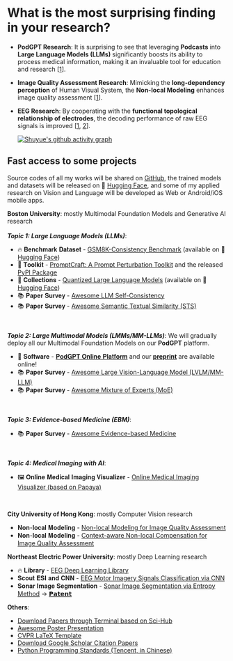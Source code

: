 # What is the most surprising finding in your research?
- **PodGPT Research**: It is surprising to see that leveraging **Podcasts** into **Large Language Models (LLMs)** significantly boosts its ability to process medical information, making it an invaluable tool for education and research [[1](https://www.medrxiv.org/content/10.1101/2024.07.11.24310304v1)].
- **Image Quality Assessment Research**: Mimicking the **long-dependency perception** of Human Visual System, the **Non-local Modeling** enhances image quality assessment [[1](https://ieeexplore.ieee.org/document/9950035)].
- **EEG Research**: By cooperating with the **functional topological relationship of electrodes**, the decoding performance of raw EEG signals is improved [[1](https://ieeexplore.ieee.org/document/9889159), [2](https://www.frontiersin.org/article/10.3389/fbioe.2021.706229)].

  [![Shuyue's github activity graph](https://github-readme-stats.vercel.app/api?username=SuperBruceJia&count_private=true&show_icons=true&theme=flag-india&hide_border=true&line_height=32&card_width=350&hide_title=true)](https://github-readme-stats.vercel.app/api?username=SuperBruceJia&count_private=true&show_icons=true&theme=flag-india&hide_border=true&line_height=32&card_width=350&hide_title=true)

## Fast access to some projects
Source codes of all my works will be shared on [GitHub](https://github.com/SuperBruceJia), the trained models and datasets will be released on 🤗 [Hugging Face](https://huggingface.co/shuyuej), and some of my applied research on Vision and Language will be developed as Web or Android/iOS mobile apps.
<be>

**Boston University**: mostly Multimodal Foundation Models and Generative AI research\
<br>
***Topic 1: Large Language Models (LLMs)***:
- 🔥 𝐁𝐞𝐧𝐜𝐡𝐦𝐚𝐫𝐤 𝐃𝐚𝐭𝐚𝐬𝐞𝐭 - [GSM8K-Consistency Benchmark](https://github.com/SuperBruceJia/GSM8K-Consistency) (available on 🤗 [Hugging Face](https://huggingface.co/datasets/shuyuej/GSM8K-Consistency))
- 🔨 𝐓𝐨𝐨𝐥𝐤𝐢𝐭 - [PromptCraft: A Prompt Perturbation Toolkit](https://github.com/SuperBruceJia/promptcraft) and the released [PyPI Package](https://pypi.org/project/promptcraft)
- 🧰 𝐂𝐨𝐥𝐥𝐞𝐜𝐭𝐢𝐨𝐧𝐬 - [Quantized Large Language Models](https://huggingface.co/collections/shuyuej/quantization-669ea25d2ea444924e543da2) (available on 🤗 [Hugging Face](https://huggingface.co/collections/shuyuej/quantization-669ea25d2ea444924e543da2))
- 📚 𝐏𝐚𝐩𝐞𝐫 𝐒𝐮𝐫𝐯𝐞𝐲 - [Awesome LLM Self-Consistency](https://github.com/SuperBruceJia/Awesome-LLM-Self-Consistency)
- 📚 𝐏𝐚𝐩𝐞𝐫 𝐒𝐮𝐫𝐯𝐞𝐲 - [Awesome Semantic Textual Similarity (STS)](https://github.com/SuperBruceJia/Awesome-Semantic-Textual-Similarity)

<br>

***Topic 2: Large Multimodal Models (LMMs/MM-LLMs)***: We will gradually deploy all our Multimodal Foundation Models on our **PodGPT** platform.
- 🚀 𝐒𝐨𝐟𝐭𝐰𝐚𝐫𝐞 - [𝐏𝐨𝐝𝐆𝐏𝐓 𝐎𝐧𝐥𝐢𝐧𝐞 𝐏𝐥𝐚𝐭𝐟𝐨𝐫𝐦](https://podgpt.org/) and our [**preprint**](https://www.medrxiv.org/content/10.1101/2024.07.11.24310304v1) are available online!
- 📚 𝐏𝐚𝐩𝐞𝐫 𝐒𝐮𝐫𝐯𝐞𝐲 - [Awesome Large Vision-Language Model (LVLM/MM-LLM)](https://github.com/SuperBruceJia/Awesome-Large-Vision-Language-Model)
- 📚 𝐏𝐚𝐩𝐞𝐫 𝐒𝐮𝐫𝐯𝐞𝐲 - [Awesome Mixture of Experts (MoE)](https://github.com/SuperBruceJia/Awesome-Mixture-of-Experts)

<br>

***Topic 3: Evidence-based Medicine (EBM)***:
- 📚 𝐏𝐚𝐩𝐞𝐫 𝐒𝐮𝐫𝐯𝐞𝐲 - [Awesome Evidence-based Medicine](https://github.com/SuperBruceJia/Awesome-Evidence-based-Medicine)

<br>

***Topic 4: Medical Imaging with AI***:
- 🖼️ 𝐎𝐧𝐥𝐢𝐧𝐞 𝐌𝐞𝐝𝐢𝐜𝐚𝐥 𝐈𝐦𝐚𝐠𝐢𝐧𝐠 𝐕𝐢𝐬𝐮𝐚𝐥𝐢𝐳𝐞𝐫 - [Online Medical Imaging Visualizer (based on Papaya)](https://shuyuej.com/Medical-Imaging-Visualizer/)

<br>

**City University of Hong Kong**: mostly Computer Vision research
- 𝐍𝐨𝐧-𝐥𝐨𝐜𝐚𝐥 𝐌𝐨𝐝𝐞𝐥𝐢𝐧𝐠 - [Non-local Modeling for Image Quality Assessment](https://github.com/SuperBruceJia/NLNet-IQA)
- 𝐍𝐨𝐧-𝐥𝐨𝐜𝐚𝐥 𝐌𝐨𝐝𝐞𝐥𝐢𝐧𝐠 - [Context-aware Non-local Compensation for Image Quality Assessment](https://github.com/SuperBruceJia/CAIQUE-IQA)

**Northeast Electric Power University**: mostly Deep Learning research
- 🔥 𝐋𝐢𝐛𝐫𝐚𝐫𝐲 - [EEG Deep Learning Library](https://github.com/SuperBruceJia/EEG-DL)
- 𝐒𝐜𝐨𝐮𝐭 𝐄𝐒𝐈 𝐚𝐧𝐝 𝐂𝐍𝐍 - [EEG Motor Imagery Signals Classification via CNN](https://github.com/SuperBruceJia/EEG-Motor-Imagery-Classification-CNNs-TensorFlow)
- 𝐒𝐨𝐧𝐚𝐫 𝐈𝐦𝐚𝐠𝐞 𝐒𝐞𝐠𝐦𝐞𝐧𝐭𝐚𝐭𝐢𝐨𝐧 - [Sonar Image Segmentation via Entropy Method](https://github.com/SuperBruceJia/Sonar-Image-Segmentation-through-Entropy-Method) → [𝗣𝗮𝘁𝗲𝗻𝘁](https://patents.google.com/patent/CN112164079A/en)

**Others**:
- [Download Papers through Terminal based on Sci-Hub](https://github.com/SuperBruceJia/Sci-Hub-Paper-Download-shell)
- [Awesome Poster Presentation](https://github.com/SuperBruceJia/Poster_Template)
- [CVPR LaTeX Template](https://github.com/SuperBruceJia/CVPR-LaTeX-Paper-Template)
- [Download Google Scholar Citation Papers](https://github.com/SuperBruceJia/Google-Scholar-Citations-Download)
- [Python Programming Standards (Tencent, in Chinese)](https://github.com/SuperBruceJia/paper-reading/tree/master/Programming-Standards/python)
